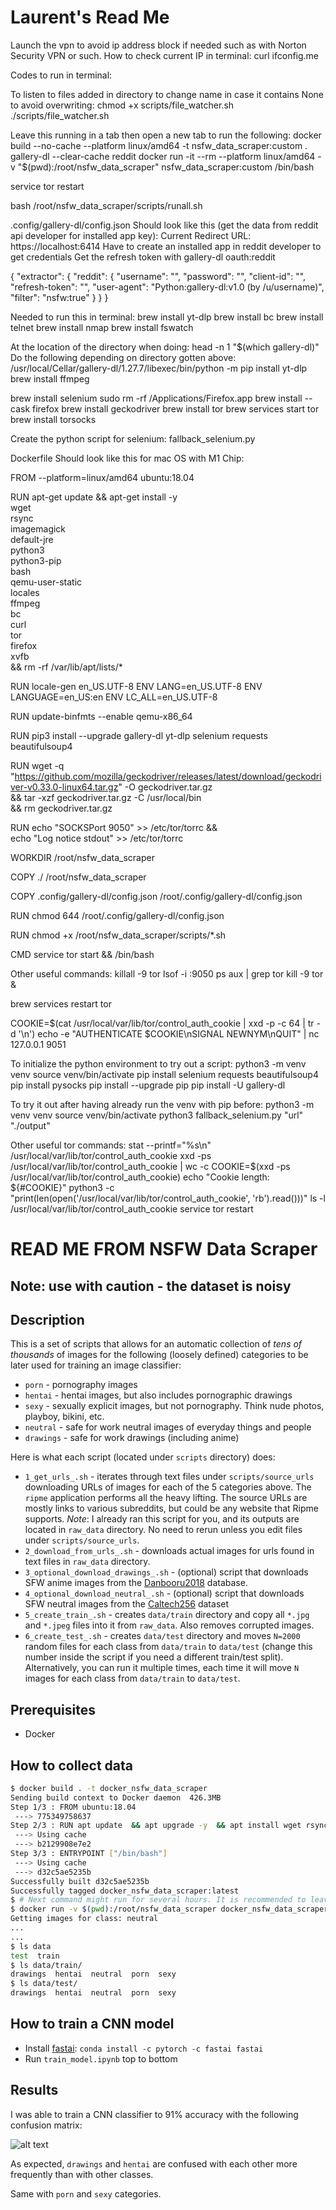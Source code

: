 # Laurent's Read Me


Launch the vpn to avoid ip address block if needed such as with Norton Security VPN or such. How to check current IP in terminal:
curl ifconfig.me

Codes to run in terminal:

To listen to files added in directory to change name in case it contains None to avoid overwriting:
chmod +x scripts/file_watcher.sh
./scripts/file_watcher.sh

Leave this running in a tab then open a new tab to run the following:
docker build --no-cache --platform linux/amd64 -t nsfw_data_scraper:custom .
gallery-dl --clear-cache reddit
docker run -it --rm --platform linux/amd64 -v "$(pwd):/root/nsfw_data_scraper" nsfw_data_scraper:custom /bin/bash

service tor restart

bash /root/nsfw_data_scraper/scripts/runall.sh


.config/gallery-dl/config.json
Should look like this (get the data from reddit api developer for installed app key):
Current Redirect URL: https://localhost:6414
Have to create an installed app in reddit developer to get credentials
Get the refresh token with gallery-dl oauth:reddit

{
  "extractor": {
    "reddit": {
      "username": "",
      "password": "",
      "client-id": "",
      "refresh-token": "",
      "user-agent": "Python:gallery-dl:v1.0 (by /u/username)",
      "filter": "nsfw:true"
    }
  }
}


Needed to run this in terminal:
brew install yt-dlp
brew install bc
brew install telnet
brew install nmap
brew install fswatch

At the location of the directory when doing: head -n 1 "$(which gallery-dl)"
Do the following depending on directory gotten above: /usr/local/Cellar/gallery-dl/1.27.7/libexec/bin/python -m pip install yt-dlp
brew install ffmpeg

brew install selenium
sudo rm -rf /Applications/Firefox.app
brew install --cask firefox
brew install geckodriver
brew install tor
brew services start tor
brew install torsocks


Create the python script for selenium: fallback_selenium.py



Dockerfile 
Should look like this for mac OS with M1 Chip:

FROM --platform=linux/amd64 ubuntu:18.04

RUN apt-get update && apt-get install -y \
    wget \
    rsync \
    imagemagick \
    default-jre \
    python3 \
    python3-pip \
    bash \
    qemu-user-static \
    locales \
    ffmpeg \
    bc \
    curl \
    tor \
    firefox \
    xvfb \
    && rm -rf /var/lib/apt/lists/*

RUN locale-gen en_US.UTF-8
ENV LANG=en_US.UTF-8
ENV LANGUAGE=en_US:en
ENV LC_ALL=en_US.UTF-8

RUN update-binfmts --enable qemu-x86_64

RUN pip3 install --upgrade gallery-dl yt-dlp selenium requests beautifulsoup4

RUN wget -q "https://github.com/mozilla/geckodriver/releases/latest/download/geckodriver-v0.33.0-linux64.tar.gz" -O geckodriver.tar.gz \
    && tar -xzf geckodriver.tar.gz -C /usr/local/bin \
    && rm geckodriver.tar.gz

RUN echo "SOCKSPort 9050" >> /etc/tor/torrc && \
    echo "Log notice stdout" >> /etc/tor/torrc

WORKDIR /root/nsfw_data_scraper

COPY ./ /root/nsfw_data_scraper

COPY .config/gallery-dl/config.json /root/.config/gallery-dl/config.json

RUN chmod 644 /root/.config/gallery-dl/config.json

RUN chmod +x /root/nsfw_data_scraper/scripts/*.sh

CMD service tor start && /bin/bash



Other useful commands:
killall -9 tor
lsof -i :9050
ps aux | grep tor
kill -9 <PID>
tor &

brew services restart tor


COOKIE=$(cat /usr/local/var/lib/tor/control_auth_cookie | xxd -p -c 64 | tr -d '\n')
echo -e "AUTHENTICATE $COOKIE\nSIGNAL NEWNYM\nQUIT" | nc 127.0.0.1 9051

To initialize the python environment to try out a script:
python3 -m venv venv
source venv/bin/activate
pip install selenium requests beautifulsoup4
pip install pysocks
pip install --upgrade pip
pip install -U gallery-dl

To try it out after having already run the venv with pip before:
python3 -m venv venv
source venv/bin/activate
python3 fallback_selenium.py "url" "./output"

Other useful tor commands:
stat --printf="%s\n" /usr/local/var/lib/tor/control_auth_cookie
xxd -ps /usr/local/var/lib/tor/control_auth_cookie | wc -c
COOKIE=$(xxd -ps /usr/local/var/lib/tor/control_auth_cookie)
echo "Cookie length: ${#COOKIE}"
python3 -c "print(len(open('/usr/local/var/lib/tor/control_auth_cookie', 'rb').read()))"
ls -l /usr/local/var/lib/tor/control_auth_cookie
service tor restart





# READ ME FROM NSFW Data Scraper

## Note: use with caution - the dataset is noisy

## Description

This is a set of scripts that allows for an automatic collection of _tens of thousands_ of images for the following (loosely defined) categories to be later used for training an image classifier:
- `porn` - pornography images
- `hentai` - hentai images, but also includes pornographic drawings
- `sexy` - sexually explicit images, but not pornography. Think nude photos, playboy, bikini, etc.
- `neutral` - safe for work neutral images of everyday things and people
- `drawings` - safe for work drawings (including anime)

Here is what each script (located under `scripts` directory) does:
- `1_get_urls_.sh` - iterates through text files under `scripts/source_urls` downloading URLs of images for each of the 5 categories above. The `ripme` application performs all the heavy lifting. The source URLs are mostly links to various subreddits, but could be any website that Ripme supports.
*Note*: I already ran this script for you, and its outputs are located in `raw_data` directory. No need to rerun unless you edit files under `scripts/source_urls`.
- `2_download_from_urls_.sh` - downloads actual images for urls found in text files in `raw_data` directory.
- `3_optional_download_drawings_.sh` - (optional) script that downloads SFW anime images from the [Danbooru2018](https://www.gwern.net/Danbooru2018) database.
- `4_optional_download_neutral_.sh` - (optional) script that downloads SFW neutral images from the [Caltech256](http://www.vision.caltech.edu/Image_Datasets/Caltech256/) dataset
- `5_create_train_.sh` - creates `data/train` directory and copy all `*.jpg` and `*.jpeg` files into it from `raw_data`. Also removes corrupted images.
- `6_create_test_.sh` - creates `data/test` directory and moves `N=2000` random files for each class from `data/train` to `data/test` (change this number inside the script if you need a different train/test split). Alternatively, you can run it multiple times, each time it will move `N` images for each class from `data/train` to `data/test`.

## Prerequisites

- Docker

## How to collect data

```bash
$ docker build . -t docker_nsfw_data_scraper
Sending build context to Docker daemon  426.3MB
Step 1/3 : FROM ubuntu:18.04
 ---> 775349758637
Step 2/3 : RUN apt update  && apt upgrade -y  && apt install wget rsync imagemagick default-jre -y
 ---> Using cache
 ---> b2129908e7e2
Step 3/3 : ENTRYPOINT ["/bin/bash"]
 ---> Using cache
 ---> d32c5ae5235b
Successfully built d32c5ae5235b
Successfully tagged docker_nsfw_data_scraper:latest
$ # Next command might run for several hours. It is recommended to leave it overnight
$ docker run -v $(pwd):/root/nsfw_data_scraper docker_nsfw_data_scraper scripts/runall.sh
Getting images for class: neutral
...
...
$ ls data
test  train
$ ls data/train/
drawings  hentai  neutral  porn  sexy
$ ls data/test/
drawings  hentai  neutral  porn  sexy
```

## How to train a CNN model
- Install [fastai](https://github.com/fastai/fastai): `conda install -c pytorch -c fastai fastai`
- Run `train_model.ipynb` top to bottom

## Results

I was able to train a CNN classifier to 91% accuracy with the following confusion matrix:

![alt text](confusion_matrix.png)

As expected,  `drawings` and `hentai` are confused with each other more frequently than with other classes.

Same with `porn` and `sexy` categories.

